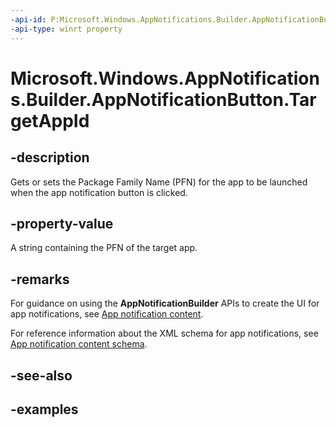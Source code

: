 ```yaml
---
-api-id: P:Microsoft.Windows.AppNotifications.Builder.AppNotificationButton.TargetAppId
-api-type: winrt property
---
```


# Microsoft.Windows.AppNotifications.Builder.AppNotificationButton.TargetAppId

<!--
public string TargetAppId { get; set; }
-->


## -description

Gets or sets the Package Family Name (PFN) for the app to be launched when the app notification button is clicked.

## -property-value

A string containing the PFN of the target app.

## -remarks

For guidance on using the **AppNotificationBuilder** APIs to create the UI for app notifications, see [App notification content](/windows/apps/design/shell/tiles-and-notifications/adaptive-interactive-toasts).

For reference information about the XML schema for app notifications, see [App notification content schema](/windows/apps/design/shell/tiles-and-notifications/toast-schema).

## -see-also

## -examples



